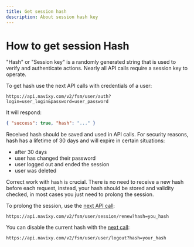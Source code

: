 ```yaml
---
title: Get session hash
description: About session hash key
---
```


# How to get session Hash

"Hash" or "Session key" is a randomly generated string that is used to verify and authenticate actions.
Nearly all API calls require a session key to operate.

To get hash use the next API calls with credentials of a user:

    https://api.navixy.com/v2/fsm/user/auth?login=user_login&password=user_password

It will respond:

```json
{ "success": true, "hash": "..." }
```

Received hash should be saved and used in API calls. For security reasons, 
hash has a lifetime of 30 days and will expire in certain situations:

*	after 30 days
*	user has changed their password
*	user logged out and ended the session
*	user was deleted

Correct work with hash is crucial. There is no need to receive a new hash before each request, 
instead, your hash should be stored and validity checked, in most cases you just need to
prolong the session.

To prolong the session, use the [next API call](../resources/commons/user/session/session.md#renew):

    https://api.navixy.com/v2/fsm/user/session/renew?hash=you_hash

You can disable the current hash with the [next call](../resources/commons/user/user.md#logout):

    https://api.navixy.com/v2/fsm/user/user/logout?hash=your_hash
